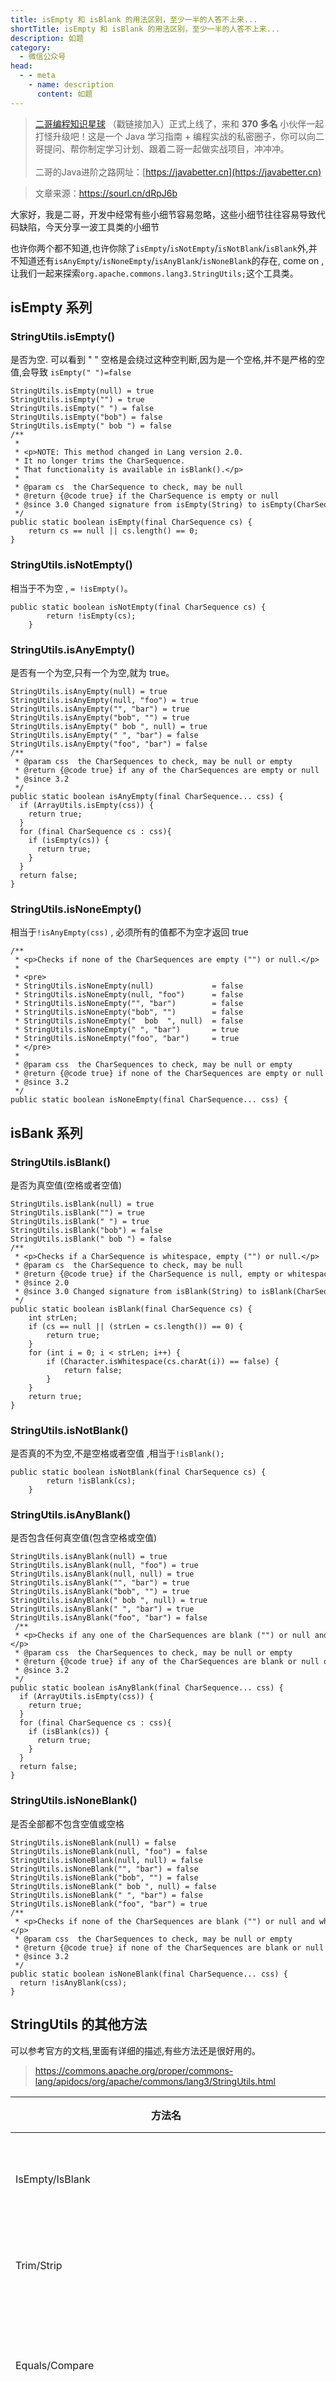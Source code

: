 ```yaml
---
title: isEmpty 和 isBlank 的用法区别，至少一半的人答不上来...
shortTitle: isEmpty 和 isBlank 的用法区别，至少一半的人答不上来...
description: 如题
category:
  - 微信公众号
head:
  - - meta
    - name: description
      content: 如题
---
```


> [二哥编程知识星球](https://mp.weixin.qq.com/s/3RVsFZ17F0JzoHCLKbQgGw) （戳链接加入）正式上线了，来和 **370 多名** 小伙伴一起打怪升级吧！这是一个 Java 学习指南 + 编程实战的私密圈子，你可以向二哥提问、帮你制定学习计划、跟着二哥一起做实战项目，冲冲冲。<br><br>
> 二哥的Java进阶之路网址：[https://javabetter.cn](https://javabetter.cn)


>文章来源：https://sourl.cn/dRpJ6b

大家好，我是二哥，开发中经常有些小细节容易忽略，这些小细节往往容易导致代码缺陷，今天分享一波工具类的小细节

也许你两个都不知道,也许你除了`isEmpty`/`isNotEmpty`/`isNotBlank`/`isBlank`外,并不知道还有`isAnyEmpty`/`isNoneEmpty`/`isAnyBlank`/`isNoneBlank`的存在, come on ,让我们一起来探索`org.apache.commons.lang3.StringUtils;`这个工具类。

## isEmpty 系列

### StringUtils.isEmpty()

是否为空. 可以看到 " " 空格是会绕过这种空判断,因为是一个空格,并不是严格的空值,会导致 `isEmpty(" ")=false`

```
StringUtils.isEmpty(null) = true
StringUtils.isEmpty("") = true
StringUtils.isEmpty(" ") = false
StringUtils.isEmpty("bob") = false
StringUtils.isEmpty(" bob ") = false
/**
 *
 * <p>NOTE: This method changed in Lang version 2.0.
 * It no longer trims the CharSequence.
 * That functionality is available in isBlank().</p>
 *
 * @param cs  the CharSequence to check, may be null
 * @return {@code true} if the CharSequence is empty or null
 * @since 3.0 Changed signature from isEmpty(String) to isEmpty(CharSequence)
 */
public static boolean isEmpty(final CharSequence cs) {
    return cs == null || cs.length() == 0;
}
```

### StringUtils.isNotEmpty()

相当于不为空 , `= !isEmpty()`。

```
public static boolean isNotEmpty(final CharSequence cs) {
        return !isEmpty(cs);
    }
```

### StringUtils.isAnyEmpty()

是否有一个为空,只有一个为空,就为 true。

```
StringUtils.isAnyEmpty(null) = true
StringUtils.isAnyEmpty(null, "foo") = true
StringUtils.isAnyEmpty("", "bar") = true
StringUtils.isAnyEmpty("bob", "") = true
StringUtils.isAnyEmpty(" bob ", null) = true
StringUtils.isAnyEmpty(" ", "bar") = false
StringUtils.isAnyEmpty("foo", "bar") = false
/**
 * @param css  the CharSequences to check, may be null or empty
 * @return {@code true} if any of the CharSequences are empty or null
 * @since 3.2
 */
public static boolean isAnyEmpty(final CharSequence... css) {
  if (ArrayUtils.isEmpty(css)) {
    return true;
  }
  for (final CharSequence cs : css){
    if (isEmpty(cs)) {
      return true;
    }
  }
  return false;
}
```

### StringUtils.isNoneEmpty()

相当于`!isAnyEmpty(css)` , 必须所有的值都不为空才返回 true

```
/**
 * <p>Checks if none of the CharSequences are empty ("") or null.</p>
 *
 * <pre>
 * StringUtils.isNoneEmpty(null)             = false
 * StringUtils.isNoneEmpty(null, "foo")      = false
 * StringUtils.isNoneEmpty("", "bar")        = false
 * StringUtils.isNoneEmpty("bob", "")        = false
 * StringUtils.isNoneEmpty("  bob  ", null)  = false
 * StringUtils.isNoneEmpty(" ", "bar")       = true
 * StringUtils.isNoneEmpty("foo", "bar")     = true
 * </pre>
 *
 * @param css  the CharSequences to check, may be null or empty
 * @return {@code true} if none of the CharSequences are empty or null
 * @since 3.2
 */
public static boolean isNoneEmpty(final CharSequence... css) {
```

## isBank 系列

### StringUtils.isBlank()

是否为真空值(空格或者空值)

```
StringUtils.isBlank(null) = true
StringUtils.isBlank("") = true
StringUtils.isBlank(" ") = true
StringUtils.isBlank("bob") = false
StringUtils.isBlank(" bob ") = false
/**
 * <p>Checks if a CharSequence is whitespace, empty ("") or null.</p>
 * @param cs  the CharSequence to check, may be null
 * @return {@code true} if the CharSequence is null, empty or whitespace
 * @since 2.0
 * @since 3.0 Changed signature from isBlank(String) to isBlank(CharSequence)
 */
public static boolean isBlank(final CharSequence cs) {
    int strLen;
    if (cs == null || (strLen = cs.length()) == 0) {
        return true;
    }
    for (int i = 0; i < strLen; i++) {
        if (Character.isWhitespace(cs.charAt(i)) == false) {
            return false;
        }
    }
    return true;
}
```

### StringUtils.isNotBlank()

是否真的不为空,不是空格或者空值 ,相当于`!isBlank();`

```
public static boolean isNotBlank(final CharSequence cs) {
        return !isBlank(cs);
    }
```

### StringUtils.isAnyBlank()

是否包含任何真空值(包含空格或空值)

```
StringUtils.isAnyBlank(null) = true
StringUtils.isAnyBlank(null, "foo") = true
StringUtils.isAnyBlank(null, null) = true
StringUtils.isAnyBlank("", "bar") = true
StringUtils.isAnyBlank("bob", "") = true
StringUtils.isAnyBlank(" bob ", null) = true
StringUtils.isAnyBlank(" ", "bar") = true
StringUtils.isAnyBlank("foo", "bar") = false
 /**
 * <p>Checks if any one of the CharSequences are blank ("") or null and not whitespace only..</p>
 * @param css  the CharSequences to check, may be null or empty
 * @return {@code true} if any of the CharSequences are blank or null or whitespace only
 * @since 3.2
 */
public static boolean isAnyBlank(final CharSequence... css) {
  if (ArrayUtils.isEmpty(css)) {
    return true;
  }
  for (final CharSequence cs : css){
    if (isBlank(cs)) {
      return true;
    }
  }
  return false;
}
```

### StringUtils.isNoneBlank()

是否全部都不包含空值或空格

```
StringUtils.isNoneBlank(null) = false
StringUtils.isNoneBlank(null, "foo") = false
StringUtils.isNoneBlank(null, null) = false
StringUtils.isNoneBlank("", "bar") = false
StringUtils.isNoneBlank("bob", "") = false
StringUtils.isNoneBlank(" bob ", null) = false
StringUtils.isNoneBlank(" ", "bar") = false
StringUtils.isNoneBlank("foo", "bar") = true
/**
 * <p>Checks if none of the CharSequences are blank ("") or null and whitespace only..</p>
 * @param css  the CharSequences to check, may be null or empty
 * @return {@code true} if none of the CharSequences are blank or null or whitespace only
 * @since 3.2
 */
public static boolean isNoneBlank(final CharSequence... css) {
  return !isAnyBlank(css);
}
```

## StringUtils 的其他方法

可以参考官方的文档,里面有详细的描述,有些方法还是很好用的。

> https://commons.apache.org/proper/commons-lang/apidocs/org/apache/commons/lang3/StringUtils.html

| 方法名   | 英文解释   | 中文解释|
| --------------------------------------------------------- | -------------------------------------------------------------------------- | ---------------------------------------- |
| IsEmpty/IsBlank| checks if a String contains text| 检查字符串是否包含文本                   |
| Trim/Strip     | removes leading and trailing whitespace      | 删除前导和尾随空格   |
| Equals/Compare | compares two strings null-safe  | 比较两个字符串是否为 null 安全的         |
| startsWith     | check if a String starts with a prefix null-safe       | 检查字符串是否以前缀 null 安全开头       |
| endsWith       | check if a String ends with a suffix null-safe         | 检查字符串是否以后缀 null 安全结尾       |
| IndexOf/LastIndexOf/Contains| null-safe index-of checks       | 包含空安全索引检查   |
| IndexOfAny/LastIndexOfAny/IndexOfAnyBut/LastIndexOfAnyBut | index-of any of a set of Strings| 任意一组字符串的索引 |
| ContainsOnly/ContainsNone/ContainsAny | does String contains only/none/any of these characters | 字符串是否仅包含/无/这些字符中的任何一个 |
| Substring/Left/Right/Mid    | null-safe substring extractions | 字符串安全提取       |
| SubstringBefore/SubstringAfter/SubstringBetween           | substring extraction relative to other strings -相对其他字符串的字符串提取 |
| Split/Join|splits a String into an array of substrings and vice versa|将字符串拆分为子字符串数组，反之亦然|
|Remove/Delete|removes part of a String -删除字符串的一部分|  
|Replace/Overlay|Searches a String and replaces one String with another|搜索字符串，然后用另一个字符串替换|
|Chomp/Chop|removes the last part of a String|删除字符串的最后一部分|
|AppendIfMissing|appends a suffix to the end of the String if not present|如果不存在后缀，则在字符串的末尾附加一个后缀|
|PrependIfMissing|prepends a prefix to the start of the String if not present|如果不存在前缀，则在字符串的开头添加前缀|
|LeftPad/RightPad/Center/Repeat|pads a String|填充字符串|
|UpperCase/LowerCase/SwapCase/Capitalize/Uncapitalize|changes the case of a String|更改字符串的大小写|
|CountMatches|counts the number of occurrences of one String in another|计算一个字符串在另一个字符串中出现的次数|
|IsAlpha/IsNumeric/IsWhitespace/IsAsciiPrintable|checks the characters in a String|检查字符串中的字符|
|DefaultString|protects against a null input String|防止输入字符串为空|
|Rotate|rotate (circular shift) a String|旋转（循环移位）字符串|
|Reverse/ReverseDelimited|reverses a String -反转字符串|  
|Abbreviate|abbreviates a string using ellipsis or another given String|使用省略号或另一个给定的 String 缩写一个字符串|
|Difference|compares Strings and reports on their differences|比较字符串并报告其差异|
|LevenshteinDistance|the number of changes needed to change one String into another|将一个 String 转换为另一个 String 所需的更改次数|

## 程序汪资料链接

> 转载链接：[https://mp.weixin.qq.com/s?\_\_biz=MzA4NzQ0Njc4Ng==&mid=2247504624&idx=1&sn=c47e5413aa4914c7301970e0d217bc88&chksm=903bd69da74c5f8b4d4dc6683b4e34b2750278df3dcb9d13b129e80bad9a435b3d98e4ad3fe6#rd](https://mp.weixin.qq.com/s?__biz=MzA4NzQ0Njc4Ng==&mid=2247504624&idx=1&sn=c47e5413aa4914c7301970e0d217bc88&chksm=903bd69da74c5f8b4d4dc6683b4e34b2750278df3dcb9d13b129e80bad9a435b3d98e4ad3fe6#rd)，出处：我是程序汪，整理：沉默王二
